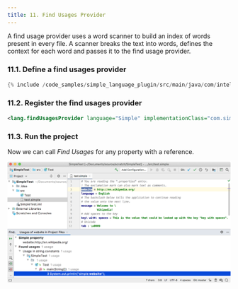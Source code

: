 ```yaml
---
title: 11. Find Usages Provider
---
```


A find usage provider uses a word scanner to build an index of words present in every file.
A scanner breaks the text into words, defines the context for each word and passes it to the find usage provider.

### 11.1. Define a find usages provider

```java
{% include /code_samples/simple_language_plugin/src/main/java/com/intellij/sdk/language/SimpleFindUsagesProvider.java %}
```

### 11.2. Register the find usages provider

```xml
<lang.findUsagesProvider language="Simple" implementationClass="com.simpleplugin.SimpleFindUsagesProvider"/>
```

### 11.3. Run the project

Now we can call *Find Usages* for any property with a reference.

![Find Usages](img/find_usages.png)
